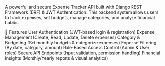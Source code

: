 A powerful and secure Expense Tracker API built with Django REST Framework (DRF) & JWT Authentication. This backend system allows users to track expenses, set budgets, manage categories, and analyze financial habits.

🚀 Features
 User Authentication (JWT-based login & registration)
 Expense Management (Create, Read, Update, Delete expenses)
 Category & Budgeting (Set monthly budgets & categorize expenses)
 Expense Filtering (By date, category, amount)
 Role-Based Access Control (Admin & User roles)
 Secure API Endpoints (Input validation, permission handling)
 Financial Insights (Monthly/Yearly reports & visual analytics)
